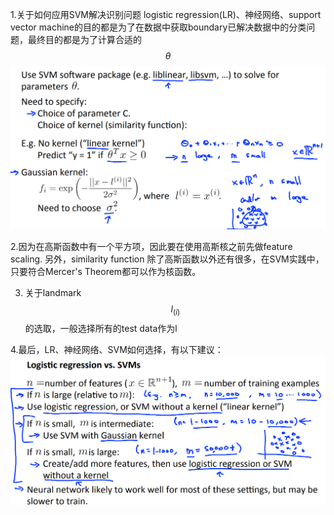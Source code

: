 1.关于如何应用SVM解决识别问题
logistic regression(LR)、神经网络、support vector machine的目的都是为了在数据中获取boundary已解决数据中的分类问题，最终目的都是为了计算合适的$$\theta$$
![](/机器学习/images/68.png)

2.因为在高斯函数中有一个平方项，因此要在使用高斯核之前先做feature scaling.
另外，similarity function 除了高斯函数以外还有很多，在SVM实践中，只要符合Mercer's Theorem都可以作为核函数。

3. 关于landmark $$l_{(i)}$$的选取，一般选择所有的test data作为l

4.最后，LR、神经网络、SVM如何选择，有以下建议：
![](/机器学习/images/69.png)